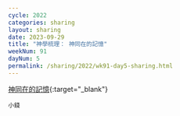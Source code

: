 ```yaml
---
cycle: 2022
categories: sharing
layout: sharing
date: 2023-09-29
title: "神學梳理： 神同在的記憶"
weekNum: 91
dayNum: 5
permalink: /sharing/2022/wk91-day5-sharing.html
---
```


[ 神同在的記憶](https://drive.google.com/file/d/1bD19rI9xxZvMYgiWj6q4V2pCwa2xgfPj){:target="_blank"}

`小錢`
